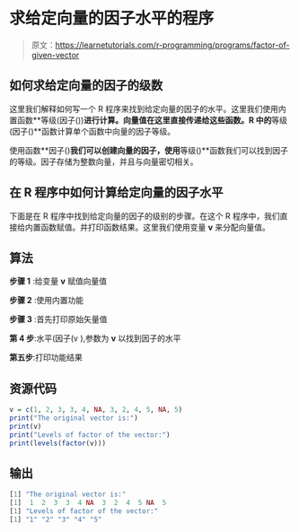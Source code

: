 # 求给定向量的因子水平的程序

> 原文：<https://learnetutorials.com/r-programming/programs/factor-of-given-vector>

## 如何求给定向量的因子的级数

这里我们解释如何写一个 R 程序来找到给定向量的因子的水平。这里我们使用内置函数**等级(因子())**进行计算。向量值在这里直接传递给这些函数。R 中的**等级(因子()**函数计算单个函数中向量的因子等级。

使用函数**因子()**我们可以创建向量的因子，使用**等级()**函数我们可以找到因子的等级。因子存储为整数向量，并且与向量密切相关。

## 在 R 程序中如何计算给定向量的因子水平

下面是在 R 程序中找到给定向量的因子的级别的步骤。在这个 R 程序中，我们直接给内置函数赋值。并打印函数结果。这里我们使用变量 **v** 来分配向量值。

## 算法

**步骤 1** :给变量 **v** 赋值向量值

**步骤 2** :使用内置功能

**步骤 3** :首先打印原始矢量值

**第 4 步**:水平(因子(v ),参数为 **v** 以找到因子的水平

**第五步**:打印功能结果

## 资源代码

```r
v = c(1, 2, 3, 3, 4, NA, 3, 2, 4, 5, NA, 5)
print("The original vector is:")
print(v)
print("Levels of factor of the vector:")
print(levels(factor(v))) 

```

## 输出

```r
[1] "The original vector is:"
[1]  1  2  3  3  4 NA  3  2  4  5 NA  5
[1] "Levels of factor of the vector:"
[1] "1" "2" "3" "4" "5" 
```